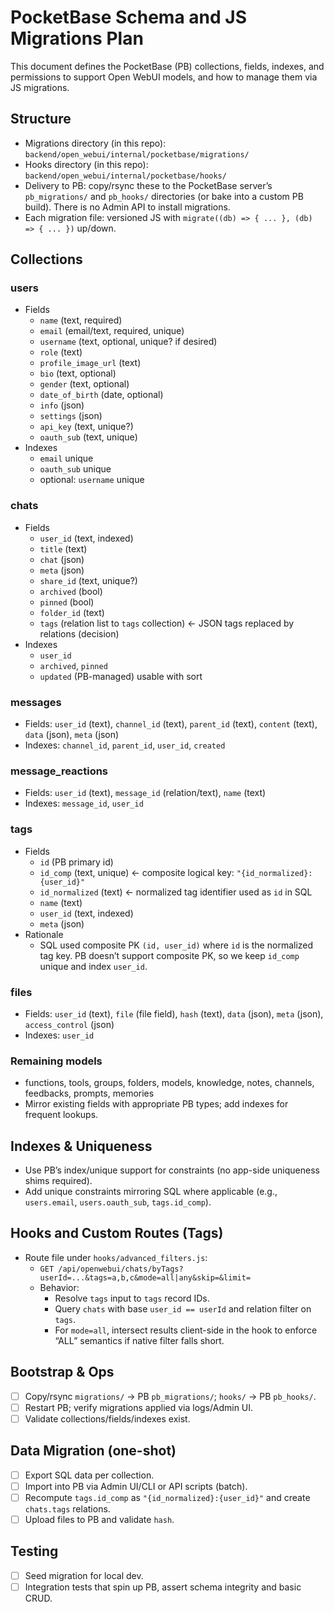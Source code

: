 # PocketBase Schema and JS Migrations Plan

This document defines the PocketBase (PB) collections, fields, indexes, and permissions to support Open WebUI models, and how to manage them via JS migrations.

## Structure
- Migrations directory (in this repo): `backend/open_webui/internal/pocketbase/migrations/`
- Hooks directory (in this repo): `backend/open_webui/internal/pocketbase/hooks/`
- Delivery to PB: copy/rsync these to the PocketBase server’s `pb_migrations/` and `pb_hooks/` directories (or bake into a custom PB build). There is no Admin API to install migrations.
- Each migration file: versioned JS with `migrate((db) => { ... }, (db) => { ... })` up/down.

## Collections

### users
- Fields
  - `name` (text, required)
  - `email` (email/text, required, unique)
  - `username` (text, optional, unique? if desired)
  - `role` (text)
  - `profile_image_url` (text)
  - `bio` (text, optional)
  - `gender` (text, optional)
  - `date_of_birth` (date, optional)
  - `info` (json)
  - `settings` (json)
  - `api_key` (text, unique?)
  - `oauth_sub` (text, unique)
- Indexes
  - `email` unique
  - `oauth_sub` unique
  - optional: `username` unique

### chats
- Fields
  - `user_id` (text, indexed)
  - `title` (text)
  - `chat` (json)
  - `meta` (json)
  - `share_id` (text, unique?)
  - `archived` (bool)
  - `pinned` (bool)
  - `folder_id` (text)
  - `tags` (relation list to `tags` collection)  ← JSON tags replaced by relations (decision)
- Indexes
  - `user_id`
  - `archived`, `pinned`
  - `updated` (PB-managed) usable with sort

### messages
- Fields: `user_id` (text), `channel_id` (text), `parent_id` (text), `content` (text), `data` (json), `meta` (json)
- Indexes: `channel_id`, `parent_id`, `user_id`, `created`

### message_reactions
- Fields: `user_id` (text), `message_id` (relation/text), `name` (text)
- Indexes: `message_id`, `user_id`

### tags
- Fields
  - `id` (PB primary id)
  - `id_comp` (text, unique) ← composite logical key: `"{id_normalized}:{user_id}"`
  - `id_normalized` (text) ← normalized tag identifier used as `id` in SQL
  - `name` (text)
  - `user_id` (text, indexed)
  - `meta` (json)
- Rationale
  - SQL used composite PK `(id, user_id)` where `id` is the normalized tag key. PB doesn’t support composite PK, so we keep `id_comp` unique and index `user_id`.

### files
- Fields: `user_id` (text), `file` (file field), `hash` (text), `data` (json), `meta` (json), `access_control` (json)
- Indexes: `user_id`

### Remaining models
- functions, tools, groups, folders, models, knowledge, notes, channels, feedbacks, prompts, memories
- Mirror existing fields with appropriate PB types; add indexes for frequent lookups.

## Indexes & Uniqueness
- Use PB’s index/unique support for constraints (no app-side uniqueness shims required).
- Add unique constraints mirroring SQL where applicable (e.g., `users.email`, `users.oauth_sub`, `tags.id_comp`).

## Hooks and Custom Routes (Tags)
- Route file under `hooks/advanced_filters.js`:
  - `GET /api/openwebui/chats/byTags?userId=...&tags=a,b,c&mode=all|any&skip=&limit=`
  - Behavior:
    - Resolve `tags` input to `tags` record IDs.
    - Query `chats` with base `user_id == userId` and relation filter on `tags`.
    - For `mode=all`, intersect results client-side in the hook to enforce “ALL” semantics if native filter falls short.

## Bootstrap & Ops
- [ ] Copy/rsync `migrations/` → PB `pb_migrations/`; `hooks/` → PB `pb_hooks/`.
- [ ] Restart PB; verify migrations applied via logs/Admin UI.
- [ ] Validate collections/fields/indexes exist.

## Data Migration (one-shot)
- [ ] Export SQL data per collection.
- [ ] Import into PB via Admin UI/CLI or API scripts (batch).
- [ ] Recompute `tags.id_comp` as `"{id_normalized}:{user_id}"` and create `chats.tags` relations.
- [ ] Upload files to PB and validate `hash`.

## Testing
- [ ] Seed migration for local dev.
- [ ] Integration tests that spin up PB, assert schema integrity and basic CRUD.